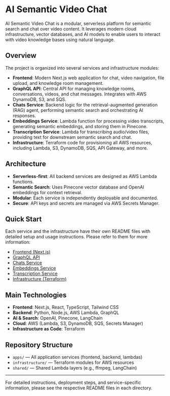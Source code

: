 # AI Semantic Video Chat

AI Semantic Video Chat is a modular, serverless platform for semantic search and chat over video content. It leverages modern cloud infrastructure, vector databases, and AI models to enable users to interact with video knowledge bases using natural language.

## Overview

The project is organized into several services and infrastructure modules:

- **Frontend**: Modern Next.js web application for chat, video navigation, file upload, and knowledge room management.
- **GraphQL API**: Central API for managing knowledge rooms, conversations, videos, and chat messages. Integrates with AWS DynamoDB, S3, and SQS.
- **Chats Service**: Backend logic for the retrieval-augmented generation (RAG) agent, performing semantic search and orchestrating AI responses.
- **Embeddings Service**: Lambda function for processing video transcripts, generating semantic embeddings, and storing them in Pinecone.
- **Transcription Service**: Lambda for transcribing audio/video files, providing text for downstream semantic search and chat.
- **Infrastructure**: Terraform code for provisioning all AWS resources, including Lambda, S3, DynamoDB, SQS, API Gateway, and more.

## Architecture

- **Serverless-first**: All backend services are designed as AWS Lambda functions.
- **Semantic Search**: Uses Pinecone vector database and OpenAI embeddings for context retrieval.
- **Modular**: Each service is independently deployable and documented.
- **Secure**: API keys and secrets are managed via AWS Secrets Manager.

## Quick Start

Each service and the infrastructure have their own README files with detailed setup and usage instructions. Please refer to them for more information:

- [Frontend (Next.js)](./apps/frontend/README.md)
- [GraphQL API](./apps/graphql/README.md)
- [Chats Service](./apps/chats/README.md)
- [Embeddings Service](./apps/embeddings/README.md)
- [Transcription Service](./apps/transcription/README.md)
- [Infrastructure (Terraform)](./infrastructure/README.md)

## Main Technologies

- **Frontend**: Next.js, React, TypeScript, Tailwind CSS
- **Backend**: Python, Node.js, AWS Lambda, GraphQL
- **AI & Search**: OpenAI, Pinecone, LangChain
- **Cloud**: AWS (Lambda, S3, DynamoDB, SQS, Secrets Manager)
- **Infrastructure as Code**: Terraform

## Repository Structure

- `apps/` — All application services (frontend, backend, lambdas)
- `infrastructure/` — Terraform modules for AWS resources
- `shared/` — Shared Lambda layers (e.g., ffmpeg, LangChain)

---

For detailed instructions, deployment steps, and service-specific information, please see the respective README files in each directory.
